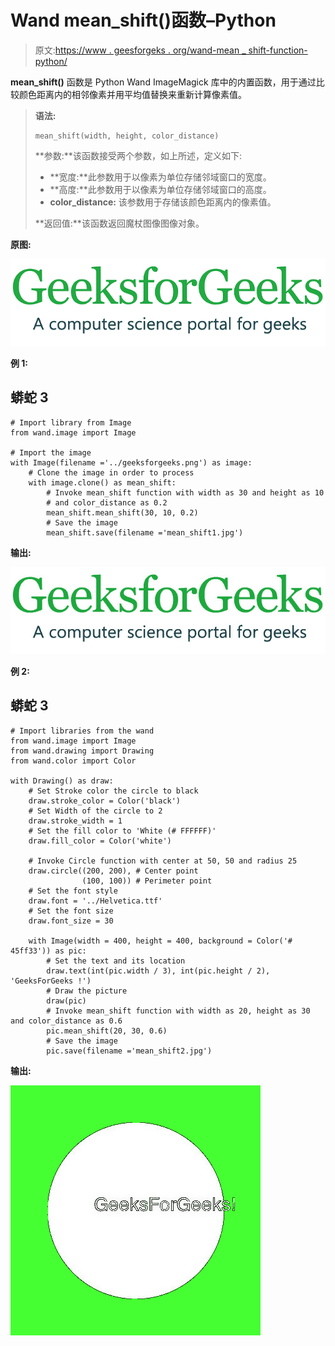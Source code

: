 # Wand mean_shift()函数–Python

> 原文:[https://www . geesforgeks . org/wand-mean _ shift-function-python/](https://www.geeksforgeeks.org/wand-mean_shift-function-python/)

**mean_shift()** 函数是 Python Wand ImageMagick 库中的内置函数，用于通过比较颜色距离内的相邻像素并用平均值替换来重新计算像素值。

> **语法:**
> 
> ```
> mean_shift(width, height, color_distance)
> ```
> 
> **参数:**该函数接受两个参数，如上所述，定义如下:
> 
> *   **宽度:**此参数用于以像素为单位存储邻域窗口的宽度。
> *   **高度:**此参数用于以像素为单位存储邻域窗口的高度。
> *   **color_distance:** 该参数用于存储该颜色距离内的像素值。
> 
> **返回值:**该函数返回魔杖图像图像对象。

**原图:**

![](img/2d3a0fdbc25c0bbb46c47454d1b0acc7.png)

**例 1:**

## 蟒蛇 3

```
# Import library from Image
from wand.image import Image

# Import the image
with Image(filename ='../geeksforgeeks.png') as image:
    # Clone the image in order to process
    with image.clone() as mean_shift:
        # Invoke mean_shift function with width as 30 and height as 10
        # and color_distance as 0.2
        mean_shift.mean_shift(30, 10, 0.2)
        # Save the image
        mean_shift.save(filename ='mean_shift1.jpg')
```

**输出:**

![](img/a02ff10d7b8caec89d267b698ea92c8d.png)

**例 2:**

## 蟒蛇 3

```
# Import libraries from the wand 
from wand.image import Image
from wand.drawing import Drawing
from wand.color import Color

with Drawing() as draw:
    # Set Stroke color the circle to black
    draw.stroke_color = Color('black')
    # Set Width of the circle to 2
    draw.stroke_width = 1
    # Set the fill color to 'White (# FFFFFF)'
    draw.fill_color = Color('white')

    # Invoke Circle function with center at 50, 50 and radius 25
    draw.circle((200, 200), # Center point
                (100, 100)) # Perimeter point
    # Set the font style
    draw.font = '../Helvetica.ttf'
    # Set the font size
    draw.font_size = 30

    with Image(width = 400, height = 400, background = Color('# 45ff33')) as pic:
        # Set the text and its location
        draw.text(int(pic.width / 3), int(pic.height / 2), 'GeeksForGeeks !')
        # Draw the picture
        draw(pic)
        # Invoke mean_shift function with width as 20, height as 30 and color_distance as 0.6
        pic.mean_shift(20, 30, 0.6)
        # Save the image
        pic.save(filename ='mean_shift2.jpg')
```

**输出:**

![](img/887afaa6fff68b9829b79d5f496aeec0.png)